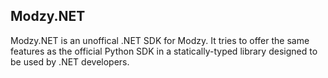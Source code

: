 ## Modzy.NET

Modzy.NET is an unoffical .NET SDK for Modzy. It tries to offer the same features as the official Python SDK in a statically-typed library designed to be used by .NET developers.
